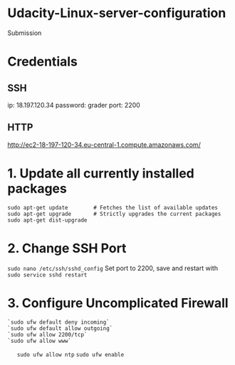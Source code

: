 # Udacity-Linux-server-configuration
Submission


# Credentials

## SSH
ip: 18.197.120.34
password: grader
port: 2200

## HTTP

http://ec2-18-197-120-34.eu-central-1.compute.amazonaws.com/


# 1.  Update all currently installed packages
	sudo apt-get update        # Fetches the list of available updates
	sudo apt-get upgrade       # Strictly upgrades the current packages
	sudo apt-get dist-upgrade 
# 2. Change SSH Port 
`sudo nano /etc/ssh/sshd_config`
Set port to 2200, save and restart with
`sudo service sshd restart`

# 3. Configure Uncomplicated Firewall
	`sudo ufw default deny incoming`
	`sudo ufw default allow outgoing`
	`sudo ufw allow 2200/tcp`
	`sudo ufw allow www`
`	sudo ufw allow ntp`
	`sudo ufw enable`
